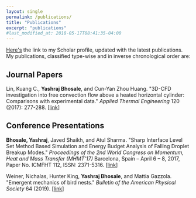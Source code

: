 ```yaml
---
layout: single
permalink: /publications/
title: "Publications"
excerpt: "publications"
#last_modified_at: 2018-05-17T08:41:35-04:00
---
```

[Here's](https://scholar.google.com/citations?user=_yb-ZGYAAAAJ&hl=en&oi=ao)
the link to my Scholar profile, updated with the latest publications. My
publications, classified type-wise and in inverse chronological order are:

## Journal Papers

Lin, Kuang C., **Yashraj Bhosale**, and Cun-Yan Zhou Huang. "3D-CFD investigation into free
convection flow above a heated horizontal cylinder: Comparisons with experimental data."
*Applied Thermal Engineering* 120 (2017): 277-288.
[[link](https://doi.org/10.1016/j.applthermaleng.2017.03.039)]

## Conference Presentations

**Bhosale, Yashraj**, Javed Shaikh, and Atul Sharma. "Sharp Interface Level Set Method 
Based Simulation and Energy Budget Analysis of Falling Droplet Breakup Modes."
*Proceedings of the 2nd World Congress on Momentum, Heat and Mass Transfer (MHMT’17)*
Barcelona, Spain – April 6 – 8, 2017, Paper No. ICMFHT 112, ISSN: 2371-5316.
[[link](https://avestia.com/MHMT2017_Proceedings/files/paper/ICMFHT/ICMFHT_112.pdf)]

Weiner, Nichalas, Hunter King, **Yashraj Bhosale**, and Mattia Gazzola.
"Emergent mechanics of bird nests." *Bulletin of the American Physical Society* 64 (2019).
[[link](http://meetings.aps.org/Meeting/OSS19/Session/F01.4)]
